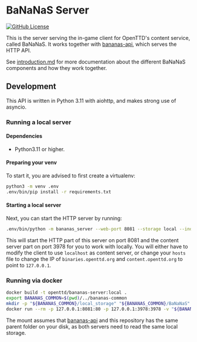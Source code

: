 # BaNaNaS Server

[![GitHub License](https://img.shields.io/github/license/OpenTTD/bananas-server)](https://github.com/OpenTTD/bananas-server/blob/main/LICENSE)

This is the server serving the in-game client for OpenTTD's content service, called BaNaNaS.
It works together with [bananas-api](https://github.com/OpenTTD/bananas-api), which serves the HTTP API.

See [introduction.md](https://github.com/OpenTTD/bananas-api/tree/main/docs/introduction.md) for more documentation about the different BaNaNaS components and how they work together.

## Development

This API is written in Python 3.11 with aiohttp, and makes strong use of asyncio.

### Running a local server

#### Dependencies

- Python3.11 or higher.

#### Preparing your venv

To start it, you are advised to first create a virtualenv:

```bash
python3 -m venv .env
.env/bin/pip install -r requirements.txt
```

#### Starting a local server

Next, you can start the HTTP server by running:

```bash
.env/bin/python -m bananas_server --web-port 8081 --storage local --index local
```

This will start the HTTP part of this server on port 8081 and the content server part on port 3978 for you to work with locally.
You will either have to modify the client to use `localhost` as content server, or change your `hosts` file to change the IP of `binaries.openttd.org` and `content.openttd.org` to point to `127.0.0.1`.

### Running via docker

```bash
docker build -t openttd/bananas-server:local .
export BANANAS_COMMON=$(pwd)/../bananas-common
mkdir -p "${BANANAS_COMMON}/local_storage" "${BANANAS_COMMON}/BaNaNaS"
docker run --rm -p 127.0.0.1:8081:80 -p 127.0.0.1:3978:3978 -v "${BANANAS_COMMON}/local_storage:/code/local_storage" -v "${BANANAS_COMMON}/BaNaNaS:/code/BaNaNaS" openttd/bananas-server:local
```

The mount assumes that [bananas-api](https://github.com/OpenTTD/bananas-api) and this repository has the same parent folder on your disk, as both servers need to read the same local storage.
